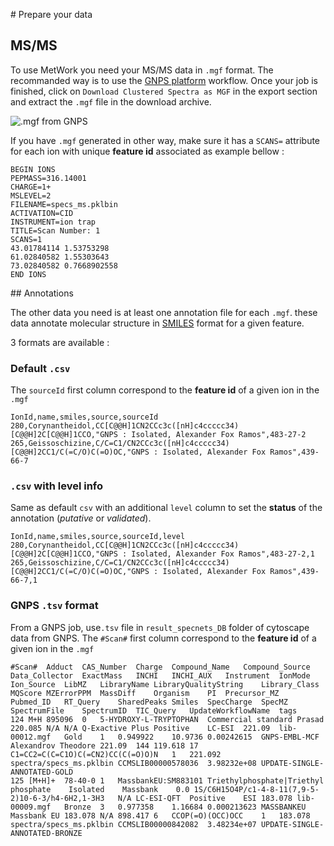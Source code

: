 # Prepare your data

## MS/MS

To use MetWork you need your MS/MS data in `.mgf` format. The recommanded way is to use the [GNPS platform](https://gnps.ucsd.edu) workflow. Once your job is finished, click on `Download Clustered Spectra as MGF` in the export section and extract the `.mgf` file in the download archive.

![.mgf from GNPS](/images/GNPS-MGF.png)


If you have `.mgf` generated in other way, make sure it has a `SCANS=` attribute for each ion with unique **feature id** associated as example bellow :

```{hl_lines="9"}
BEGIN IONS
PEPMASS=316.14001
CHARGE=1+
MSLEVEL=2
FILENAME=specs_ms.pklbin
ACTIVATION=CID
INSTRUMENT=ion trap
TITLE=Scan Number: 1
SCANS=1
43.01784114 1.53753298
61.02840582 1.55303643
73.02840582 0.7668902558
END IONS
```

## Annotations

The other data you need is at least one annotation file for each `.mgf`. these data annotate molecular structure in [SMILES](https://www.daylight.com/dayhtml/doc/theory/theory.smiles.html) format for a given feature.

3 formats are available :

### Default `.csv`

The `sourceId` first column correspond to the **feature id** of a given ion in the `.mgf`

```
IonId,name,smiles,source,sourceId
280,Corynantheidol,CC[C@@H]1CN2CCc3c([nH]c4ccccc34)[C@@H]2C[C@@H]1CCO,"GNPS : Isolated, Alexander Fox Ramos",483-27-2
265,Geissoschizine,C/C=C1/CN2CCc3c([nH]c4ccccc34)[C@@H]2CC1/C(=C/O)C(=O)OC,"GNPS : Isolated, Alexander Fox Ramos",439-66-7
```

### `.csv` with level info

Same as default `csv` with an additional `level` column to set the **status** of the annotation (*putative* or *validated*).

```
IonId,name,smiles,source,sourceId,level
280,Corynantheidol,CC[C@@H]1CN2CCc3c([nH]c4ccccc34)[C@@H]2C[C@@H]1CCO,"GNPS : Isolated, Alexander Fox Ramos",483-27-2,1
265,Geissoschizine,C/C=C1/CN2CCc3c([nH]c4ccccc34)[C@@H]2CC1/C(=C/O)C(=O)OC,"GNPS : Isolated, Alexander Fox Ramos",439-66-7,1
```

### GNPS `.tsv` format

From a GNPS job, use`.tsv` file in `result_specnets_DB` folder of cytoscape data from GNPS.
The `#Scan#` first column correspond to the **feature id** of a given ion in the `.mgf`

```
#Scan#	Adduct	CAS_Number	Charge	Compound_Name	Compound_Source	Data_Collector	ExactMass	INCHI	INCHI_AUX	Instrument	IonMode	Ion_Source	LibMZ	LibraryName	LibraryQualityString	Library_Class	MQScore	MZErrorPPM	MassDiff	Organism	PI	Precursor_MZ	Pubmed_ID	RT_Query	SharedPeaks	Smiles	SpecCharge	SpecMZ	SpectrumFile	SpectrumID	TIC_Query	UpdateWorkflowName	tags	
124	M+H	895096	0	5-HYDROXY-L-TRYPTOPHAN	Commercial standard	Prasad	220.085	N/A	N/A	Q-Exactive Plus	Positive	LC-ESI	221.09	lib-00012.mgf	Gold	1	0.949922	10.9736	0.00242615	GNPS-EMBL-MCF	Alexandrov Theodore	221.09	144	119.618	17	C1=CC2=C(C=C1O)C(=CN2)CC(C(=O)O)N	1	221.092	spectra/specs_ms.pklbin	CCMSLIB00000578036	3.98232e+08	UPDATE-SINGLE-ANNOTATED-GOLD	 
125	[M+H]+	78-40-0	1	MassbankEU:SM883101 Triethylphosphate|Triethyl phosphate	Isolated	Massbank	0.0	1S/C6H15O4P/c1-4-8-11(7,9-5-2)10-6-3/h4-6H2,1-3H3	N/A	LC-ESI-QFT	Positive	ESI	183.078	lib-00009.mgf	Bronze	3	0.977358	1.16684	0.000213623	MASSBANKEU	Massbank EU	183.078	N/A	898.417	6	CCOP(=O)(OCC)OCC	1	183.078	spectra/specs_ms.pklbin	CCMSLIB00000842082	3.48234e+07	UPDATE-SINGLE-ANNOTATED-BRONZE	 
```